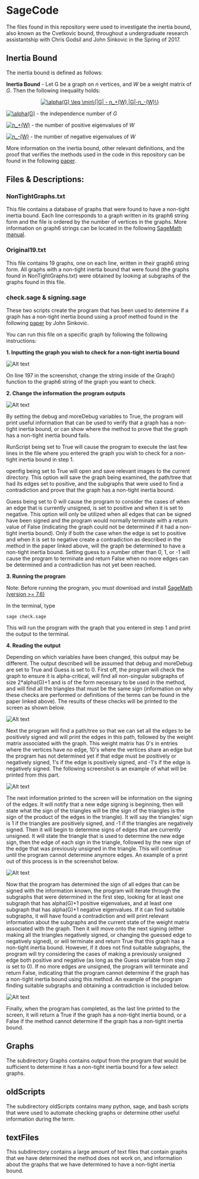 # SageCode

The files found in this repository were used to investigate the inertia bound, also known as the Cvetkovic bound, throughout a undergraduate research assistantship with Chris Godsil and John Sinkovic in the Spring of 2017. 

## Inertia Bound
The inertia bound is defined as follows:

**Inertia Bound** - Let G be a graph on *n* vertices, and *W* be a weight matrix of *G*. Then the following inequality holds:
<p align="center"><a href="https://www.codecogs.com/eqnedit.php?latex=\alpha(G)&space;\leq&space;\min\{|G|&space;-&space;n_&plus;(W),|G|-n_-(W)\}" target="_blank"><img src="https://latex.codecogs.com/gif.latex?\alpha(G)&space;\leq&space;\min\{|G|&space;-&space;n_&plus;(W),|G|-n_-(W)\}" title="\alpha(G) \leq \min\{|G| - n_+(W),|G|-n_-(W)\}" /></a></p>

<a href="https://www.codecogs.com/eqnedit.php?latex=\alpha(G)" target="_blank"><img src="https://latex.codecogs.com/gif.latex?\alpha(G)" title="\alpha(G)" /></a> - the independence number of *G*

<a href="https://www.codecogs.com/eqnedit.php?latex=n_&plus;(W)" target="_blank"><img src="https://latex.codecogs.com/gif.latex?n_&plus;(W)" title="n_+(W)" /></a> - the number of positive eigenvalues of *W*

<a href="https://www.codecogs.com/eqnedit.php?latex=n_-(W)" target="_blank"><img src="https://latex.codecogs.com/gif.latex?n_-(W)" title="n_-(W)" /></a> - the number of negative eigenvalues of *W*
 
More information on the inertia bound, other relevant definitions, and the proof that verifies the methods used in the code in this repository can be found in the following [paper](https://arxiv.org/abs/1609.02826).

## Files & Descriptions:

### NonTightGraphs.txt
This file contains a database of graphs that were found to have a non-tight inertia bound. Each line corresponds to a graph written in its graph6 string form and the file is ordered by the number of vertices in the graphs. More information on graph6 strings can be located in the following [SageMath manual](http://doc.sagemath.org/html/en/reference/graphs/sage/graphs/graph.html#sage.graphs.graph.Graph.graph6_string).

### Original19.txt
This file contains 19 graphs, one on each line, written in their graph6 string form. All graphs with a non-tight inertia bound that were found (the graphs found in NonTightGraphs.txt) were obtained by looking at subgraphs of the graphs found in this file.

### check.sage & signing.sage
These two scripts create the program that has been used to determine if a graph has a non-tight inertia bound using a proof method found in the following [paper](https://arxiv.org/abs/1609.02826) by John Sinkovic.

You can run this file on a specific graph by following the following instructions:

**1. Inputting the graph you wish to check for a non-tight inertia bound**
    
![Alt text](https://user-images.githubusercontent.com/19316223/29586906-496c2398-875a-11e7-9af7-0dc4d7aa3257.png)

On line 197 in the screenshot, change the string inside of the Graph() function to the graph6 string of the graph you want to check.

**2. Change the information the program outputs**

![Alt text](https://user-images.githubusercontent.com/19316223/29588904-2de82534-8761-11e7-8d4f-4d6c75534264.png)

By setting the debug and moreDebug variables to True, the program will print useful information that can be used to verify that a graph has a non-tight inertia bound, or can show where the method to prove that the graph has a non-tight inertia bound fails.

RunScript being set to True will cause the program to execute the last few lines in the file where you entered the graph you wish to check for a non-tight inertia bound in step 1.

openfig being set to True will open and save relevant images to the current directory. This option will save the graph being examined, the path/tree that had its edges set to positive, and the subgraphs that were used to find a contradiction and prove that the graph has a non-tight inertia bound.

Guess being set to 0 will cause the program to consider the cases of when an edge that is currently unsigned, is set to positive and when it is set to negative. This option will only be utilized when all edges that can be signed have been signed and the program would normally terminate with a return value of False (indicating the graph could not be determined if it had a non-tight inertia bound). Only if both the case when the edge is set to positive and when it is set to negative create a contradiction as described in the method in the paper linked above, will the graph be determined to have a non-tight inertia bound. Setting guess to a number other than 0, 1, or -1 will cause the program to terminate and return False when no more edges can be determined and a contradiction has not yet been reached.

**3. Running the program**

Note: Before running the program, you must download and install [SageMath (version >= 7.6)](http://www.sagemath.org/)

In the terminal, type
```
sage check.sage
```
This will run the program with the graph that you entered in step 1 and print the output to the terminal.

**4. Reading the output**

Depending on which variables have been changed, this output may be different. The output described will be assumed that debug and moreDebug are set to True and Guess is set to 0.
First off, the program will check the graph to ensure it is alpha-critical, will find all non-singular subgraphs of size 2\*alpha(G)+1 and is of the form necessary to be used in the method, and will find all the triangles that must be the same sign (information on why these checks are performed or definitions of the terms can be found in the paper linked above). The results of these checks will be printed to the screen as shown below.

![Alt text](https://user-images.githubusercontent.com/19316223/29589774-8cb1d8d2-8764-11e7-949d-afa1f9ef2153.png)

Next the program will find a path/tree so that we can set all the edges to be positively signed and will print the edges in this path, followed by the weight matrix associated with the graph. This weight matrix has 0's in entries where the vertices have no edge, 10's where the vertices share an edge but the program has not determined yet if that edge must be positively or negatively signed, 1's if the edge is positively signed, and -1's if the edge is negatively signed. The following screenshot is an example of what will be printed from this part.

![Alt text](https://user-images.githubusercontent.com/19316223/29590088-2b173b42-8766-11e7-8efb-e8ed31ba5cb8.png)

The next information printed to the screen will be information on the signing of the edges. It will notify that a new edge signing is beginning, then will state what the sign of the triangles will be (the sign of the triangles is the sign of the product of the edges in the triangle). It will say the triangles' sign is 1 if the triangles are positively signed, and -1 if the triangles are negatively signed. Then it will begin to determine signs of edges that are currently unsigned. It will state the triangle that is used to determine the new edge sign, then the edge of each sign in the triangle, followed by the new sign of the edge that was previously unsigned in the triangle. This will continue until the program cannot determine anymore edges. An example of a print out of this process is in the screenshot below.

![Alt text](https://user-images.githubusercontent.com/19316223/29590692-0da37708-8769-11e7-9e94-2522f797b4be.png)

Now that the program has determined the sign of all edges that can be signed with the information known, the program will iterate through the subgraphs that were determined in the first step, looking for at least one subgraph that has alpha(G)+1 positive eigenvalues, and at least one subgraph that has alpha(G)+1 negative eigenvalues. If it can find suitable subgraphs, it will have found a contradiction and will print relevant information about the subgraphs and the current state of the weight matrix associated with the graph. Then it will move onto the next signing (either making all the triangles negatively signed, or changing the guessed edge to negatively signed), or will terminate and return True that this graph has a non-tight inertia bound. However, if it does not find suitable subgraphs, the program will try considering the cases of making a previously unsigned edge both positive and negative (as long as the Guess variable from step 2 is set to 0). If no more edges are unsigned, the program will terminate and return False, indicating that the program cannot determine if the graph has a non-tight inertia bound using this method. An example of the program finding suitable subgraphs and obtaining a contradiction is included below.

![Alt text](https://user-images.githubusercontent.com/19316223/29591212-77def55a-876b-11e7-89b9-2def58b6edcc.png)

Finally, when the program has completed, as the last line printed to the screen, it will return a True if the graph has a non-tight inertia bound, or a False if the method cannot determine if the graph has a non-tight inertia bound.

## Graphs

The subdirectory Graphs contains output from the program that would be sufficient to determine it has a non-tight inertia bound for a few select graphs.

## oldScripts

The subdirectory oldScripts contains many python, sage, and bash scripts that were used to automate checking graphs or determine other useful information during the term.

## textFiles

This subdirectory contains a large amount of text files that contain graphs that we have determined the method does not work on, and information about the graphs that we have determined to have a non-tight inertia bound.
